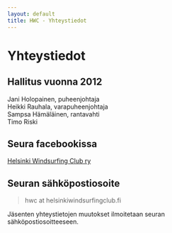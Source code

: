 ```yaml
---
layout: default
title: HWC - Yhteystiedot
---
```


Yhteystiedot
============

Hallitus vuonna 2012
--------------------

Jani Holopainen, puheenjohtaja  
Heikki Rauhala, varapuheenjohtaja  
Sampsa Hämäläinen, rantavahti  
Timo Riski


Seura facebookissa
------------------
[Helsinki Windsurfing Club ry](https://www.facebook.com/groups/134115773289544/)

Seuran sähköpostiosoite
-----------------------

> hwc at helsinkiwindsurfingclub.fi

Jäsenten yhteystietojen muutokset ilmoitetaan seuran sähköpostiosoitteeseen.
